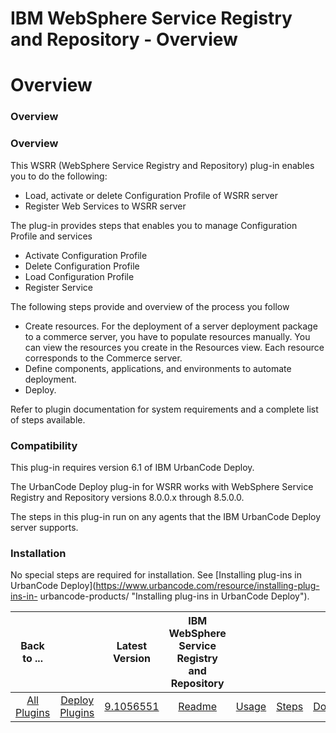 
IBM WebSphere Service Registry and Repository - Overview
========================================================

# Overview



### Overview




 


### Overview


This WSRR (WebSphere Service Registry and Repository) plug-in enables you to do the
 following:


* Load, activate or delete Configuration Profile of WSRR server
* Register Web Services to WSRR server



The plug-in provides steps that enables you to manage Configuration Profile and services


* Activate Configuration 
Profile
* Delete Configuration Profile
* Load Configuration Profile
* Register Service


The following steps provide and
 overview of the process you follow


* Create resources. For the deployment of a server deployment package to a 
commerce server, you have to populate resources manually. You can view the resources you create in the Resources view. 
Each resource corresponds to the Commerce server.
* Define components, applications, and environments to automate 
deployment.
* Deploy.


Refer to plugin documentation for system requirements and a complete list of steps available.



### Compatibility


This plug-in requires version 6.1 of IBM UrbanCode Deploy.


The UrbanCode Deploy plug-in for WSRR 
works with WebSphere Service Registry and Repository versions 8.0.0.x through 8.5.0.0.


The steps in this plug-in run 
on any agents that the IBM UrbanCode Deploy server supports.


### Installation


No special steps are required for 
installation. See [Installing plug-ins in UrbanCode Deploy](https://www.urbancode.com/resource/installing-plug-ins-in-
urbancode-products/ "Installing plug-ins in UrbanCode Deploy").




|Back to ...||Latest Version|IBM WebSphere Service Registry and Repository ||||
| :---: | :---: | :---: | :---: | :---: | :---: | :---: |
|[All Plugins](../../index.md)|[Deploy Plugins](../README.md)|[9.1056551](https://raw.githubusercontent.com/UrbanCode/IBM-UCD-PLUGINS/main/files/WSRR/WSRR-9.1056551.zip)|[Readme](README.md)|[Usage](usage.md)|[Steps](steps.md)|[Downloads](downloads.md)|
